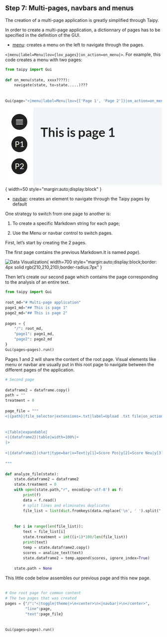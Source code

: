## Step 7: Multi-pages, navbars and menus

The creation of a multi-page application is greatly simplified through Taipy.

In order to create a multi-page application, a dictionnary of pages has to be specified in the definition of the GUI.

- [menu](https://docs.taipy.io/en/latest/manuals/gui/viselements/menu/): creates a menu on the left to navigate through the pages.

`<|menu|label=Menu|lov={lov_pages}|on_action=on_menu|>`. For example, this code creates a menu with two pages:

```python
from taipy import Gui

def on_menu(state, xxxx????):
    navigate(state, to=state.....)???
   

Gui(page="<|menu|label=Menu|lov={['Page 1', 'Page 2']}|on_action=on_menu|>").run()
```

![Menu](menu.png){ width=50 style="margin:auto;display:block" }

- [navbar](): creates an element to navigate through the Taipy pages by default

One strategy to switch from one page to another is:

1. To create a specific Markdown string for each page;

2. Use the Menu or navbar control to switch pages.
 
First, let’s start by creating the 2 pages.

The first page contains the previous Markdown.It is named _page_). 


![Data Visualization](data_visualization.png){ width=700 style="margin:auto;display:block;border: 4px solid rgb(210,210,210);border-radius:7px" }


Then let’s create our second page which contains the page corresponding to the analysis of an entire text.


```python
from taipy import Gui

root_md="# Multi-page application"
page1_md="## This is page 1"
page2_md="## This is page 2"

pages = {
    "/": root_md,
    "page1": page1_md,
    "page2": page2_md
}
Gui(pages=pages).run()
```

Pages 1 and 2 will share the content of the root page. Visual elements like menu or navbar are usually put in this root page to navigate between the different pages of the application.


```python
# Second page

dataframe2 = dataframe.copy()
path = ""
treatment = 0

page_file = """
<|{path}|file_selector|extensions=.txt|label=Upload .txt file|on_action=analyze_file|> <|{f'Downloading {treatment}%...'}|>


<|Table|expandable|
<|{dataframe2}|table|width=100%|>
|>

<|{dataframe2}|chart|type=bar|x=Text|y[1]=Score Pos|y[2]=Score Neu|y[3]=Score Neg|y[4]=Overall|color[1]=green|color[2]=grey|color[3]=red|type[4]=line|height=800px|>

"""

def analyze_file(state):
    state.dataframe2 = dataframe2
    state.treatment = 0
    with open(state.path,"r", encoding='utf-8') as f:
        print(f)
        data = f.read()
        # split lines and eliminates duplicates
        file_list = list(dict.fromkeys(data.replace('\n', ' ').split(".")[:-1]))
    
    
    for i in range(len(file_list)):
        text = file_list[i]
        state.treatment = int((i+1)*100/len(file_list))
        print(text)
        temp = state.dataframe2.copy()
        scores = analize_text(text)
        state.dataframe2 = temp.append(scores, ignore_index=True)
        
    state.path = None
```    

This little code below assembles our previous page and this new page.

```python

# One root page for common content
# The two pages that was created
pages = {"/":"<|toggle|theme|>\n<center>\n<|navbar|>\n</center>",
         "line":page,
         "text":page_file}


Gui(pages=pages).run()
```
